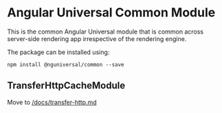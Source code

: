 # Angular Universal Common Module

This is the common Angular Universal module that is common across server-side rendering app
irrespective of the rendering engine.

The package can be installed using:

`npm install @nguniversal/common --save`

## TransferHttpCacheModule

Move to [/docs/transfer-http.md](/docs/transfer-http.md)